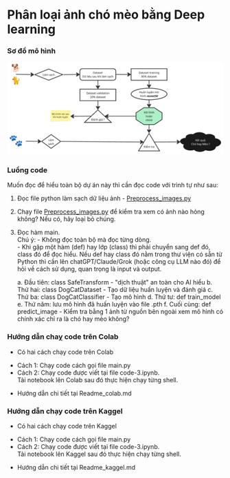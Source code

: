 # Phân loại ảnh chó mèo bằng Deep learning

### Sơ đồ mô hình
![AI model diagram](source/image.png)

### Luồng code

Muốn đọc để hiểu toàn bộ dự án này thì cần đọc code với trình tự như sau:
1. Đọc file python làm sạch dữ liệu ảnh - [Preprocess_images.py](source/preprocess_images.py)

2. Chạy file [Preprocess_images.py](source/preprocess_images.py) để kiểm tra xem có ảnh nào hỏng không? Nếu có, hãy loại bỏ chúng.

3. Đọc hàm main. <br>
Chú ý: - Không đọc toàn bộ mà đọc từng dòng. <br>
       - Khi gặp một hàm (def) hay lớp (class) thì phải chuyển sang def đó, class đó để  đọc hiểu. Nếu def hay class đó nằm trong thư viện có sẵn từ Python thì cần lên chatGPT/Claude/Grok (hoặc công cụ LLM nào đó) để hỏi về cách sử dụng, quan trọng là input và output.

    a. Đầu tiên: class SafeTransform - "dịch thuật" an toàn cho AI hiểu
    b. Thứ hai: class DogCatDataset - Tạo dữ liệu huấn luyện và đánh giá
    c. Thứ ba: class DogCatClassifier - Tạo mô hình
    d. Thứ tư: def train_model
    e. Thứ năm: lưu mô hình đã huấn luyện vào file .pth
    f. Cuối cùng: def predict_image - Kiểm tra bằng 1 ảnh từ nguồn bên ngoài xem mô hình có chính xác chỉ ra là chó hay mèo không?


### Hướng dẫn chaỵ code trên Colab
- Có hai cách chạy code trên Colab
 + Cách 1: Chạy code cách gọi file main.py
 + Cách 2: Chạy code được viết tại file code-3.ipynb. <br>
    Tải notebook lên Colab sau đó thực hiện chạy từng shell.
- Hướng dẫn chi tiết tại Readme_colab.md

### Hướng dẫn chạy code trên Kaggel
- Có hai cách chạy code trên Kaggel
 + Cách 1: Chạy code cách gọi file main.py
 + Cách 2: Chạy code được viết tại file code-3.ipynb. <br>
    Tải notebook lên Kaggel sau đó thực hiện chạy từng shell.
- Hướng dẫn chi tiết tại Readme_kaggel.md

